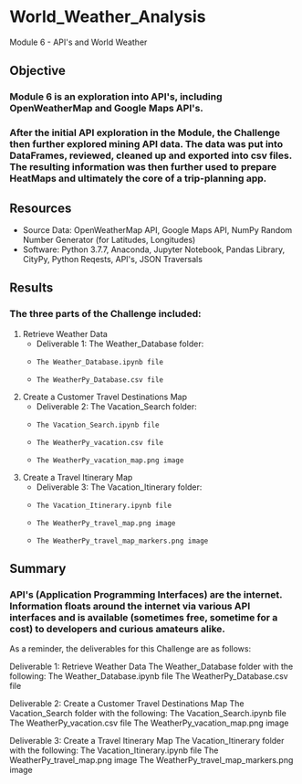 # World_Weather_Analysis
Module 6 - API's and World Weather

## Objective
### Module 6 is an exploration into API's, including OpenWeatherMap and Google Maps API's.
### After the initial API exploration in the Module, the Challenge then further explored mining API data.  The data was put into DataFrames, reviewed, cleaned up and exported into csv files.  The resulting information was then further used to prepare HeatMaps and ultimately the core of a trip-planning app.


## Resources
- Source Data: OpenWeatherMap API, Google Maps API, NumPy Random Number Generator (for Latitudes, Longitudes)
- Software:  Python 3.7.7, Anaconda, Jupyter Notebook, Pandas Library, CityPy, Python Reqests, API's, JSON Traversals

## Results
### The three parts of the Challenge included:
  1.  Retrieve Weather Data
      - Deliverable 1: The Weather_Database folder:
      -     The Weather_Database.ipynb file
      -     The WeatherPy_Database.csv file

  2.  Create a Customer Travel Destinations Map
      - Deliverable 2: The Vacation_Search folder:
      -     The Vacation_Search.ipynb file
      -     The WeatherPy_vacation.csv file
      -     The WeatherPy_vacation_map.png image

  3.  Create a Travel Itinerary Map
      - Deliverable 3: The Vacation_Itinerary folder:
      -     The Vacation_Itinerary.ipynb file
      -     The WeatherPy_travel_map.png image
      -     The WeatherPy_travel_map_markers.png image


## Summary
### API's (Application Programming Interfaces) are the internet.  Information floats around the internet via various API interfaces and is available (sometimes free, sometime for a cost) to developers and curious amateurs alike.


As a reminder, the deliverables for this Challenge are as follows:

Deliverable 1: Retrieve Weather Data
The Weather_Database folder with the following:
The Weather_Database.ipynb file
The WeatherPy_Database.csv file

Deliverable 2: Create a Customer Travel Destinations Map
The Vacation_Search folder with the following:
The Vacation_Search.ipynb file
The WeatherPy_vacation.csv file
The WeatherPy_vacation_map.png image

Deliverable 3: Create a Travel Itinerary Map
The Vacation_Itinerary folder with the following:
The Vacation_Itinerary.ipynb file
The WeatherPy_travel_map.png image
The WeatherPy_travel_map_markers.png image

